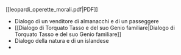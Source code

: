 [[leopardi_operette_morali.pdf|PDF]]

- Dialogo di un venditore di almanacchi e di un passeggere
- [[Dialogo di Torquato Tasso e del suo Genio familiare|Dialogo di Torquato Tasso e del suo Genio familiare]]
- Dialogo della natura e di un islandese
- 